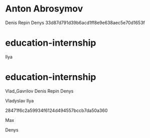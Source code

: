 





# Anton Abrosymov

Denis Repin
Denys
33d87d791d39b6acd1ff8e9e638aec5e70d1653f



# education-internship


Ilya




# education-internship
Vlad_Gavrilov
Denis Repin
Denys

Vladyslav
Ilya

 28471f6c2a59934f6124d494557bccb7da50a360



Max 

Denys

